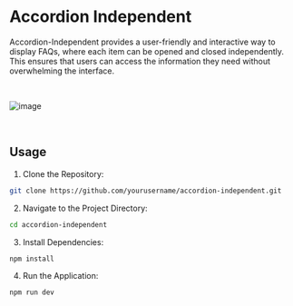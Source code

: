 # Accordion Independent

Accordion-Independent provides a user-friendly and interactive way to display FAQs, where each item can be opened and closed independently. This ensures that users can access the information they need without overwhelming the interface.

<br>

![image](https://github.com/azlibdar/accordion-independent/assets/121456353/8368bf2d-22b6-4e11-8eeb-9003e2bb8922)

<br>

## Usage
1. Clone the Repository:
```bash
git clone https://github.com/yourusername/accordion-independent.git
```
2. Navigate to the Project Directory:
```bash
cd accordion-independent
```
3. Install Dependencies:
```bash
npm install
```
4. Run the Application:
```bash
npm run dev
```
